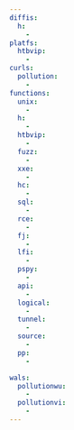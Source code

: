 ```yaml
---
diffis:
  h:
    -
platfs:
  htbvip:
    -
curls:
  pollution:
    -
functions:
  unix:
    -
  h:
    -
  htbvip:
    -
  fuzz:
    -
  xxe:
    -
  hc:
    -
  sql:
    -
  rce:
    -
  fj:
    -
  lfi:
    -
  pspy:
    -
  api:
    -
  logical:
    -
  tunnel:
    -
  source:
    -
  pp:
    -

wals:
  pollutionwu:
    -
  pollutionvi:
    -
---
```

